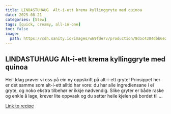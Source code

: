 ```yaml
---
title: LINDASTUHAUG  Alt-i-ett krema kyllinggryte med quinoa
date: 2025-08-21
categories: [Stew]
tags: [quick, creamy, all-in-one]
toc: false
image:
  path: https://cdn.sanity.io/images/w69fde7v/production/8d5c4304dbb6e2f5cf8d625107ade48730554592-1200x800.jpg?w=800&fm=webp&q=75&auto=format
---
```

## LINDASTUHAUG  Alt-i-ett krema kyllinggryte med quinoa

Hei! Idag prøver vi oss på ein ny oppskrift på alt-i-ett gryte! Prinsippet her er det samme som alt-i-ett alltid har vore: du har alle ingrediensane i ei gryte, og noko ekstra tilbehør er ikkje nødvendig. Slike gryter er både raske og enkle å lage, krever lite oppvask og du setter heile kjelen på bordet til …

[Link to recipe](https://lindastuhaug.no/alt-ett-krema-kyllinggryte-med-quinoa)

